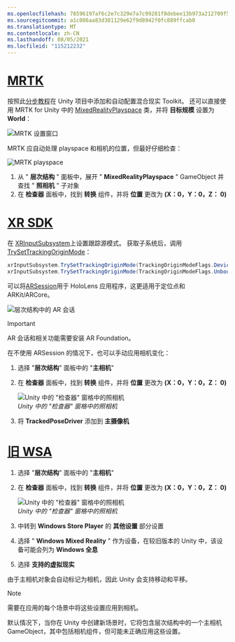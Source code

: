 ```yaml
---
ms.openlocfilehash: 78596197af6c2e7c329e7a7c99281f8debee13b973a212709f5be1ec34e04eea
ms.sourcegitcommit: a1c086aa83d381129e62f9d8942f0fc889ffcab0
ms.translationtype: MT
ms.contentlocale: zh-CN
ms.lasthandoff: 08/05/2021
ms.locfileid: "115212232"
---
```

# <a name="mrtk"></a>[MRTK](#tab/mrtk)
<!-- NEVER CHANGE THE ABOVE LINE! -->

按照此[分步教程](../../tutorials/mr-learning-base-01.md)在 Unity 项目中添加和自动配置混合现实 Toolkit。 还可以直接使用 MRTK for Unity 中的 [MixedRealityPlayspace](/dotnet/api/microsoft.mixedreality.toolkit.mixedrealityplayspace) 类，并将 **目标规模** 设置为 **World**：

![MRTK 设置窗口](../../images/mrtk-target-scale.png)

MRTK 应自动处理 playspace 和相机的位置，但最好仔细检查：

![MRTK playspace](../../images/mrtk-playspace.png)

1. 从 " **层次结构** " 面板中，展开 " **MixedRealityPlayspace** " GameObject 并查找 " **照相机** " 子对象
2. 在 **检查器** 面板中，找到 **转换** 组件，并将 **位置** 更改为 **(X：0，Y：0，Z： 0)**

# <a name="xr-sdk"></a>[XR SDK](#tab/xr)
<!-- NEVER CHANGE THE ABOVE LINE! -->

在 [XRInputSubsystem](https://docs.unity3d.com/Documentation/ScriptReference/XR.XRInputSubsystem.html)上设置跟踪源模式。 获取子系统后，调用 [TrySetTrackingOriginMode](https://docs.unity3d.com/Documentation/ScriptReference/XR.XRInputSubsystem.TrySetTrackingOriginMode.html)：

```cs
xrInputSubsystem.TrySetTrackingOriginMode(TrackingOriginModeFlags.Device);
xrInputSubsystem.TrySetTrackingOriginMode(TrackingOriginModeFlags.Unbounded); // Recommendation for OpenXR
```

可以将[ARSession](https://docs.unity3d.com/Packages/com.unity.xr.arfoundation@2.1/manual/index.html#installing-ar-foundation)用于 HoloLens 应用程序，这更适用于定位点和 ARKit/ARCore。

![层次结构中的 AR 会话](../../images/xrsdk-arsession.png)

> [!IMPORTANT]
> AR 会话和相关功能需要安装 AR Foundation。

在不使用 ARSession 的情况下，也可以手动应用相机变化：

1. 选择 "**层次结构**" 面板中的 "**主相机**"
1. 在 **检查器** 面板中，找到 **转换** 组件，并将 **位置** 更改为 **(X：0，Y：0，Z： 0)**

   ![Unity 中的 "检查器" 窗格中的照相机](../../images/maincamera-350px.png)  
   *Unity 中的 "检查器" 窗格中的照相机*

1. 将 **TrackedPoseDriver** 添加到 **主摄像机**

# <a name="legacy-wsa"></a>[旧 WSA](#tab/wsa)
<!-- NEVER CHANGE THE ABOVE LINE! -->

1. 选择 "**层次结构**" 面板中的 "**主相机**"
1. 在 **检查器** 面板中，找到 **转换** 组件，并将 **位置** 更改为 **(X：0，Y：0，Z： 0)**

   ![Unity 中的 "检查器" 窗格中的照相机](../../images/maincamera-350px.png)  
   *Unity 中的 "检查器" 窗格中的照相机*

1. 中转到 **Windows Store Player** 的 **其他设置** 部分设置
1. 选择 " **Windows Mixed Reality** " 作为设备，在较旧版本的 Unity 中，该设备可能会列为 **Windows 全息**
1. 选择 **支持的虚拟现实**

由于主相机对象会自动标记为相机，因此 Unity 会支持移动和平移。

>[!NOTE]
>需要在应用的每个场景中将这些设置应用到相机。
>
>默认情况下，当你在 Unity 中创建新场景时，它将包含层次结构中的一个主相机 GameObject，其中包括相机组件，但可能未正确应用这些设置。